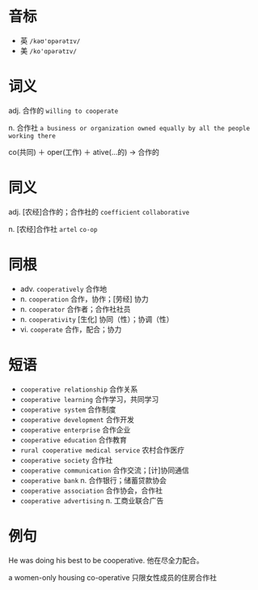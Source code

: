 # 音标

- 英 `/kəʊ'ɒpərətɪv/`
- 美 `/ko'ɑpərətɪv/`

# 词义

adj. 合作的
`willing to cooperate`

n. 合作社
`a business or organization owned equally by all the people working there`



co(共同) ＋ oper(工作) ＋ ative(…的) → 合作的

# 同义

adj. [农经]合作的；合作社的
`coefficient` `collaborative`

n. [农经]合作社
`artel` `co-op`

# 同根

- adv. `cooperatively` 合作地
- n. `cooperation` 合作，协作；[劳经] 协力
- n. `cooperator` 合作者；合作社社员
- n. `cooperativity` [生化] 协同（性）；协调（性）
- vi. `cooperate` 合作，配合；协力

# 短语

- `cooperative relationship` 合作关系
- `cooperative learning` 合作学习，共同学习
- `cooperative system` 合作制度
- `cooperative development` 合作开发
- `cooperative enterprise` 合作企业
- `cooperative education` 合作教育
- `rural cooperative medical service` 农村合作医疗
- `cooperative society` 合作社
- `cooperative communication` 合作交流；[计]协同通信
- `cooperative bank` n. 合作银行；储蓄贷款协会
- `cooperative association` 合作协会，合作社
- `cooperative advertising` n. 工商业联合广告

# 例句

He was doing his best to be cooperative.
他在尽全力配合。

a women-only housing co-operative
只限女性成员的住房合作社


